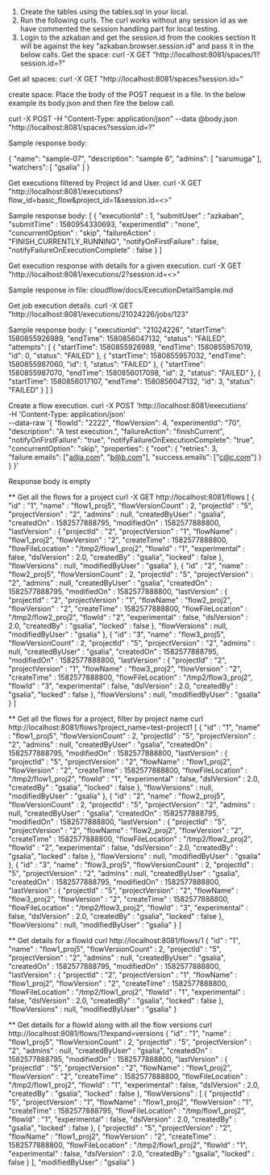 1. Create the tables using the tables.sql in your local.
2. Run the following curls. The curl works without any session id
as we have commented the session handling part for local testing. 
3. Login to the azkaban and get the session.id from the cookies section
   It will be against the key "azkaban.browser.session.id" and pass it in the below calls.
Get the space:
curl -X GET "http://localhost:8081/spaces/1?session.id=?"

Get all spaces:
curl -X GET "http://localhost:8081/spaces?session.id="

create space:
Place the body of the POST request in a file. In the below
example its body.json and then fire the below call. 

curl -X POST -H "Content-Type: application/json" --data @body.json 
"http://localhost:8081/spaces?session.id=?"

Sample response body:

{
  "name": "sample-07",
  "description": "sample 6",
  "admins": [
    "sarumuga"
  ],
  "watchers": [
    "gsalia"
  ]
}

Get executions filtered by Project Id and User.
curl -X GET "http://localhost:8081/executions?flow_id=basic_flow&project_id=1&session.id=<>"

Sample response body:
[ {
  "executionId" : 1,
  "submitUser" : "azkaban",
  "submitTime" : 1580954330693,
  "experimentId" : "none",
  "concurrentOption" : "skip",
  "failureAction" : "FINISH_CURRENTLY_RUNNING",
  "notifyOnFirstFailure" : false,
  "notifyFailureOnExecutionComplete" : false
} ]

Get execution response with details for a given execution.
curl -X GET "http://localhost:8081/executions/2?session.id=<>"

Sample response in file: cloudflow/docs/ExecutionDetailSample.md

Get job execution details.
curl -X GET "http://localhost:8081/executions/21024226/jobs/123"

Sample response body:
{
  "executionId": "21024226",
  "startTime": 1580855926989,
  "endTime": 1580856047132,
  "status": "FAILED",
  "attempts": [
    {
      "startTime": 1580855926989,
      "endTime": 1580855957019,
      "id": 0,
      "status": "FAILED"
    },
    {
      "startTime": 1580855957032,
      "endTime": 1580855987060,
      "id": 1,
      "status": "FAILED"
    },
    {
      "startTime": 1580855987070,
      "endTime": 1580856017098,
      "id": 2,
      "status": "FAILED"
    },
    {
      "startTime": 1580856017107,
      "endTime": 1580856047132,
      "id": 3,
      "status": "FAILED"
    }
  ]
}


Create a flow execution.
curl -X POST 'http://localhost:8081/executions' \
-H 'Content-Type: application/json' \
--data-raw '{
	"flowId": "2222",
	"flowVersion": 4,
	"experimentId": "70",
	"description": "A test execution.",
	"failureAction": "finishCurrent",
	"notifyOnFirstFailure": "true",
	"notifyFailureOnExecutionComplete": "true",
	"concurrentOption": "skip",
	"properties": {
		"root": {
			"retries": 3,
			"failure.emails": ["a@a.com", "b@b.com"],
			"success.emails": ["c@c.com"]
		}
	}
}'

Response body is empty


** Get all the flows for a project
curl -X GET http://localhost:8081/flows
[ {
  "id" : "1",
  "name" : "flow1_proj5",
  "flowVersionCount" : 2,
  "projectId" : "5",
  "projectVersion" : "2",
  "admins" : null,
  "createdByUser" : "gsalia",
  "createdOn" : 1582577888795,
  "modifiedOn" : 1582577888800,
  "lastVersion" : {
    "projectId" : "2",
    "projectVersion" : "1",
    "flowName" : "flow1_proj2",
    "flowVersion" : "2",
    "createTime" : 1582577888800,
    "flowFileLocation" : "/tmp2/flow1_proj2",
    "flowId" : "1",
    "experimental" : false,
    "dslVersion" : 2.0,
    "createdBy" : "gsalia",
    "locked" : false
  },
  "flowVersions" : null,
  "modifiedByUser" : "gsalia"
}, {
  "id" : "2",
  "name" : "flow2_proj5",
  "flowVersionCount" : 2,
  "projectId" : "5",
  "projectVersion" : "2",
  "admins" : null,
  "createdByUser" : "gsalia",
  "createdOn" : 1582577888795,
  "modifiedOn" : 1582577888800,
  "lastVersion" : {
    "projectId" : "2",
    "projectVersion" : "1",
    "flowName" : "flow2_proj2",
    "flowVersion" : "2",
    "createTime" : 1582577888800,
    "flowFileLocation" : "/tmp2/flow2_proj2",
    "flowId" : "2",
    "experimental" : false,
    "dslVersion" : 2.0,
    "createdBy" : "gsalia",
    "locked" : false
  },
  "flowVersions" : null,
  "modifiedByUser" : "gsalia"
}, {
  "id" : "3",
  "name" : "flow3_proj5",
  "flowVersionCount" : 2,
  "projectId" : "5",
  "projectVersion" : "2",
  "admins" : null,
  "createdByUser" : "gsalia",
  "createdOn" : 1582577888795,
  "modifiedOn" : 1582577888800,
  "lastVersion" : {
    "projectId" : "2",
    "projectVersion" : "1",
    "flowName" : "flow3_proj2",
    "flowVersion" : "2",
    "createTime" : 1582577888800,
    "flowFileLocation" : "/tmp2/flow3_proj2",
    "flowId" : "3",
    "experimental" : false,
    "dslVersion" : 2.0,
    "createdBy" : "gsalia",
    "locked" : false
  },
  "flowVersions" : null,
  "modifiedByUser" : "gsalia"
} ]


** Get all the flows for a project, filter by project name
curl http://localhost:8081/flows?project_name=test-project1
[ {
  "id" : "1",
  "name" : "flow1_proj5",
  "flowVersionCount" : 2,
  "projectId" : "5",
  "projectVersion" : "2",
  "admins" : null,
  "createdByUser" : "gsalia",
  "createdOn" : 1582577888795,
  "modifiedOn" : 1582577888800,
  "lastVersion" : {
    "projectId" : "5",
    "projectVersion" : "2",
    "flowName" : "flow1_proj2",
    "flowVersion" : "2",
    "createTime" : 1582577888800,
    "flowFileLocation" : "/tmp2/flow1_proj2",
    "flowId" : "1",
    "experimental" : false,
    "dslVersion" : 2.0,
    "createdBy" : "gsalia",
    "locked" : false
  },
  "flowVersions" : null,
  "modifiedByUser" : "gsalia"
}, {
  "id" : "2",
  "name" : "flow2_proj5",
  "flowVersionCount" : 2,
  "projectId" : "5",
  "projectVersion" : "2",
  "admins" : null,
  "createdByUser" : "gsalia",
  "createdOn" : 1582577888795,
  "modifiedOn" : 1582577888800,
  "lastVersion" : {
    "projectId" : "5",
    "projectVersion" : "2",
    "flowName" : "flow2_proj2",
    "flowVersion" : "2",
    "createTime" : 1582577888800,
    "flowFileLocation" : "/tmp2/flow2_proj2",
    "flowId" : "2",
    "experimental" : false,
    "dslVersion" : 2.0,
    "createdBy" : "gsalia",
    "locked" : false
  },
  "flowVersions" : null,
  "modifiedByUser" : "gsalia"
}, {
  "id" : "3",
  "name" : "flow3_proj5",
  "flowVersionCount" : 2,
  "projectId" : "5",
  "projectVersion" : "2",
  "admins" : null,
  "createdByUser" : "gsalia",
  "createdOn" : 1582577888795,
  "modifiedOn" : 1582577888800,
  "lastVersion" : {
    "projectId" : "5",
    "projectVersion" : "2",
    "flowName" : "flow3_proj2",
    "flowVersion" : "2",
    "createTime" : 1582577888800,
    "flowFileLocation" : "/tmp2/flow3_proj2",
    "flowId" : "3",
    "experimental" : false,
    "dslVersion" : 2.0,
    "createdBy" : "gsalia",
    "locked" : false
  },
  "flowVersions" : null,
  "modifiedByUser" : "gsalia"
} ]


** Get details for a flowId
curl  http://localhost:8081/flows/1
{
  "id" : "1",
  "name" : "flow1_proj5",
  "flowVersionCount" : 2,
  "projectId" : "5",
  "projectVersion" : "2",
  "admins" : null,
  "createdByUser" : "gsalia",
  "createdOn" : 1582577888795,
  "modifiedOn" : 1582577888800,
  "lastVersion" : {
    "projectId" : "2",
    "projectVersion" : "1",
    "flowName" : "flow1_proj2",
    "flowVersion" : "2",
    "createTime" : 1582577888800,
    "flowFileLocation" : "/tmp2/flow1_proj2",
    "flowId" : "1",
    "experimental" : false,
    "dslVersion" : 2.0,
    "createdBy" : "gsalia",
    "locked" : false
  },
  "flowVersions" : null,
  "modifiedByUser" : "gsalia"
}

** Get details for a flowId along with all the flow versions
curl  http://localhost:8081/flows/1?expand=versions
{
  "id" : "1",
  "name" : "flow1_proj5",
  "flowVersionCount" : 2,
  "projectId" : "5",
  "projectVersion" : "2",
  "admins" : null,
  "createdByUser" : "gsalia",
  "createdOn" : 1582577888795,
  "modifiedOn" : 1582577888800,
  "lastVersion" : {
    "projectId" : "5",
    "projectVersion" : "2",
    "flowName" : "flow1_proj2",
    "flowVersion" : "2",
    "createTime" : 1582577888800,
    "flowFileLocation" : "/tmp2/flow1_proj2",
    "flowId" : "1",
    "experimental" : false,
    "dslVersion" : 2.0,
    "createdBy" : "gsalia",
    "locked" : false
  },
  "flowVersions" : [ {
    "projectId" : "5",
    "projectVersion" : "1",
    "flowName" : "flow1_proj2",
    "flowVersion" : "1",
    "createTime" : 1582577888795,
    "flowFileLocation" : "/tmp/flow1_proj2",
    "flowId" : "1",
    "experimental" : false,
    "dslVersion" : 2.0,
    "createdBy" : "gsalia",
    "locked" : false
  }, {
    "projectId" : "5",
    "projectVersion" : "2",
    "flowName" : "flow1_proj2",
    "flowVersion" : "2",
    "createTime" : 1582577888800,
    "flowFileLocation" : "/tmp2/flow1_proj2",
    "flowId" : "1",
    "experimental" : false,
    "dslVersion" : 2.0,
    "createdBy" : "gsalia",
    "locked" : false
  } ],
  "modifiedByUser" : "gsalia"
}
